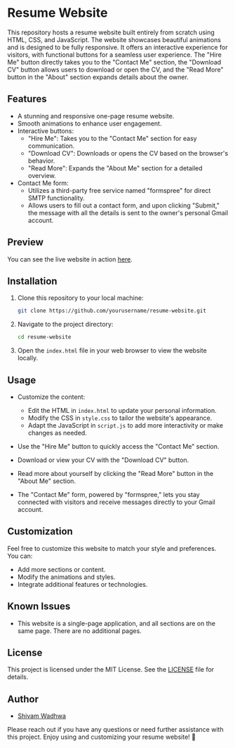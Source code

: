 # Resume Website

This repository hosts a resume website built entirely from scratch using HTML, CSS, and JavaScript. The website showcases beautiful animations and is designed to be fully responsive. It offers an interactive experience for visitors, with functional buttons for a seamless user experience. The "Hire Me" button directly takes you to the "Contact Me" section, the "Download CV" button allows users to download or open the CV, and the "Read More" button in the "About" section expands details about the owner.

## Features

- A stunning and responsive one-page resume website.
- Smooth animations to enhance user engagement.
- Interactive buttons:
  - "Hire Me": Takes you to the "Contact Me" section for easy communication.
  - "Download CV": Downloads or opens the CV based on the browser's behavior.
  - "Read More": Expands the "About Me" section for a detailed overview.
- Contact Me form:
  - Utilizes a third-party free service named "formspree" for direct SMTP functionality.
  - Allows users to fill out a contact form, and upon clicking "Submit," the message with all the details is sent to the owner's personal Gmail account.

## Preview

You can see the live website in action [here](https://wadhwashivam.github.io/Resume/).

## Installation

1. Clone this repository to your local machine:

   ```bash
   git clone https://github.com/yourusername/resume-website.git
   ```

2. Navigate to the project directory:

   ```bash
   cd resume-website
   ```

3. Open the `index.html` file in your web browser to view the website locally.

## Usage

- Customize the content:
  - Edit the HTML in `index.html` to update your personal information.
  - Modify the CSS in `style.css` to tailor the website's appearance.
  - Adapt the JavaScript in `script.js` to add more interactivity or make changes as needed.

- Use the "Hire Me" button to quickly access the "Contact Me" section.

- Download or view your CV with the "Download CV" button.

- Read more about yourself by clicking the "Read More" button in the "About Me" section.

- The "Contact Me" form, powered by "formspree," lets you stay connected with visitors and receive messages directly to your Gmail account.

## Customization

Feel free to customize this website to match your style and preferences. You can:

- Add more sections or content.
- Modify the animations and styles.
- Integrate additional features or technologies.

## Known Issues

- This website is a single-page application, and all sections are on the same page. There are no additional pages.

## License

This project is licensed under the MIT License. See the [LICENSE](LICENSE) file for details.

## Author

- [Shivam Wadhwa](https://github.com/wadhwashivam)

Please reach out if you have any questions or need further assistance with this project. Enjoy using and customizing your resume website! 🚀
